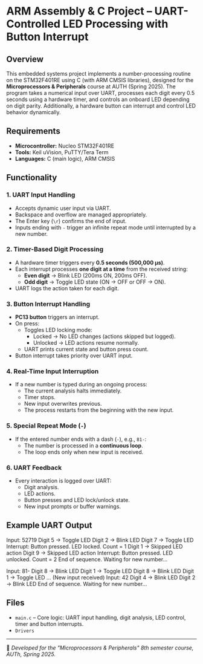 # ARM Assembly & C Project – UART-Controlled LED Processing with Button Interrupt

## Overview
This embedded systems project implements a number-processing routine on the STM32F401RE using C (with ARM CMSIS libraries), designed for the **Microprocessors & Peripherals** course at AUTH (Spring 2025). The program takes a numerical input over UART, processes each digit every 0.5 seconds using a hardware timer, and controls an onboard LED depending on digit parity. Additionally, a hardware button can interrupt and control LED behavior dynamically.

## Requirements
- **Microcontroller:** Nucleo STM32F401RE  
- **Tools:** Keil uVision, PuTTY/Tera Term  
- **Languages:** C (main logic), ARM CMSIS  

## Functionality

### 1. UART Input Handling
- Accepts dynamic user input via UART.
- Backspace and overflow are managed appropriately.
- The Enter key (`\r`) confirms the end of input.
- Inputs ending with `-` trigger an infinite repeat mode until interrupted by a new number.

### 2. Timer-Based Digit Processing
- A hardware timer triggers every **0.5 seconds (500,000 µs)**.
- Each interrupt processes **one digit at a time** from the received string:
  - **Even digit** → Blink LED (200ms ON, 200ms OFF).
  - **Odd digit** → Toggle LED state (ON → OFF or OFF → ON).
- UART logs the action taken for each digit.

### 3. Button Interrupt Handling
- **PC13 button** triggers an interrupt.
- On press:
  - Toggles LED locking mode:
    - Locked → No LED changes (actions skipped but logged).
    - Unlocked → LED actions resume normally.
  - UART prints current state and button press count.
- Button interrupt takes priority over UART input.

### 4. Real-Time Input Interruption
- If a new number is typed during an ongoing process:
  - The current analysis halts immediately.
  - Timer stops.
  - New input overwrites previous.
  - The process restarts from the beginning with the new input.

### 5. Special Repeat Mode (`-`)
- If the entered number ends with a dash (`-`), e.g., `81-`:
  - The number is processed in a **continuous loop**.
  - The loop ends only when new input is received.

### 6. UART Feedback
- Every interaction is logged over UART:
  - Digit analysis.
  - LED actions.
  - Button presses and LED lock/unlock state.
  - New input prompts or buffer warnings.

## Example UART Output

Input: 52719 
Digit 5 -> Toggle LED 
Digit 2 -> Blink LED 
Digit 7 -> Toggle LED 
Interrupt: Button pressed. LED locked. Count = 1 
Digit 1 -> Skipped LED action 
Digit 9 -> Skipped LED action 
Interrupt: Button pressed. LED unlocked. Count = 2 
End of sequence. Waiting for new number...

Input: 81- 
Digit 8 -> Blink LED 
Digit 1 -> Toggle LED 
Digit 8 -> Blink LED 
Digit 1 -> Toggle LED 
... (New input received) 
Input: 42 
Digit 4 -> Blink LED 
Digit 2 -> Blink LED 
End of sequence. Waiting for new number...

## Files
- `main.c` – Core logic: UART input handling, digit analysis, LED control, timer and button interrupts.
- `Drivers`
---

📌 *Developed for the "Microprocessors & Peripherals" 8th semester course, AUTh, Spring 2025.*
